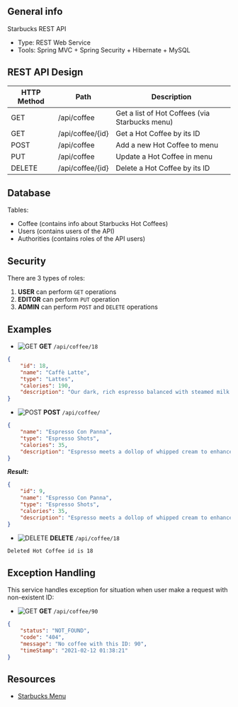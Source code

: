 ## General info

Starbucks REST API

* Type: REST Web Service
* Tools: Spring MVC + Spring Security + Hibernate + MySQL

## REST API Design

| HTTP Method   |      Path          |  Description                                   |
| ------------- | -------------      | -------------                                  |          
| GET           | /api/coffee        | Get a list of Hot Coffees (via Starbucks menu) |
| GET           | /api/coffee/{id}   | Get a Hot Coffee by its ID                     |
| POST          | /api/coffee        | Add a new Hot Coffee to menu                   |
| PUT           | /api/coffee        | Update a Hot Coffee in menu                    |
| DELETE        | /api/coffee/{id}   | Delete a Hot Coffee by its ID                  |

## Database

Tables:
* Coffee (contains info about Starbucks Hot Coffees)
* Users (contains users of the API)
* Authorities (contains roles of the API users)

## Security

There are 3 types of roles:

1) **USER** can perform `GET` operations
2) **EDITOR** can perform `PUT` operation
3) **ADMIN** can perform `POST` and `DELETE` operations

## Examples
- ![GET](https://via.placeholder.com/15/c5f015/000000?text=+) **GET** `/api/coffee/18`

```json
{
    "id": 18,
    "name": "Caffè Latte",
    "type": "Lattes",
    "calories": 190,
    "description": "Our dark, rich espresso balanced with steamed milk and a light layer of foam. A perfect milk-forward warm-up."
}
```
- ![POST](https://via.placeholder.com/15/158/000000?text=+) **POST** `/api/coffee/`
```json
{
    "name": "Espresso Con Panna",
    "type": "Espresso Shots",
    "calories": 35,
    "description": "Espresso meets a dollop of whipped cream to enhance the rich and caramelly flavors of a straight-up shot."
}
```
***Result:***
```json
{
    "id": 9,
    "name": "Espresso Con Panna",
    "type": "Espresso Shots",
    "calories": 35,
    "description": "Espresso meets a dollop of whipped cream to enhance the rich and caramelly flavors of a straight-up shot."
}
```
- ![DELETE](https://via.placeholder.com/15/f03c15/000000?text=+) **DELETE** `/api/coffee/18`
```txt
Deleted Hot Coffee id is 18
```

## Exception Handling
This service handles exception for situation when user make a request with non-existent ID:

- ![GET](https://via.placeholder.com/15/c5f015/000000?text=+) **GET** `/api/coffee/90`

```json
{
    "status": "NOT_FOUND",
    "code": "404",
    "message": "No coffee with this ID: 90",
    "timeStamp": "2021-02-12 01:38:21"
}
```
## Resources

* [Starbucks Menu](https://www.starbucks.com/menu/drinks/hot-coffees)
